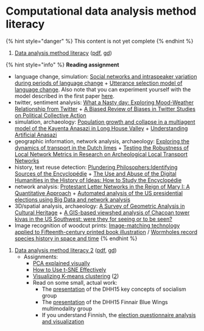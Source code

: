 # Computational data analysis method literacy

{% hint style="danger" %}
This content is not yet complete
{% endhint %}

1. [Data analysis method literacy](https://docs.google.com/presentation/d/e/2PACX-1vTEAtbzLYJXn2Pp8ozrSfxmzQOxo6SfVOXpscLbgCXkeXtqpzlwlU37dmQTWEAjIUAPedbT_BG1x0Ll/pub?start=false&loop=false&delayms=3000) \([pdf](http://docs.google.com/presentation/d/1GfmNxZ-k4mowZvatMNXDM51cIsbr8zf_ymV9VSqO0jk/export/pdf), [gd](https://docs.google.com/presentation/d/1GfmNxZ-k4mowZvatMNXDM51cIsbr8zf_ymV9VSqO0jk/edit?usp=sharing)\)

{% hint style="info" %}
**Reading assignment**

* language change, simulation: [Social networks and intraspeaker variation during periods of language change](http://repository.upenn.edu/cgi/viewcontent.cgi?article=1041&context=pwpl) + [Utterance selection model of language change](http://journals.aps.org/pre/abstract/10.1103/PhysRevE.73.046118). Also note that you can experiment yourself with the model described in the first paper [here](http://www.netlogoweb.org/launch#http://www.netlogoweb.org/assets/modelslib/Sample%20Models/Social%20Science/Language%20Change.nlogo).
* twitter, sentiment analysis: [What a Nasty day: Exploring Mood-Weather Relationship from Twitter](https://arxiv.org/abs/1410.8749) + [A Biased Review of Biases in Twitter Studies on Political Collective Action](https://doi.org/10.3389/fphy.2016.00034)
* simulation, archaeology: [Population growth and collapse in a multiagent model of the Kayenta Anasazi in Long House Valley](https://doi.org/10.1073/pnas.092080799) + [Understanding Artificial Anasazi](http://jasss.soc.surrey.ac.uk/12/4/13.html)
* geographic information, network analysis, archaeology: [Exploring the dynamics of transport in the Dutch limes](http://journal.topoi.org/index.php/etopoi/article/view/203) + [Testing the Robustness of Local Network Metrics in Research on Archeological Local Transport Networks](http://dx.doi.org/10.3389/fdigh.2016.00006)
* history, text reuse detection: [Plundering Philosophers:Identifying Sources of the Encyclopédie](http://hdl.handle.net/2027/spo.3310410.0013.107) + [The Use and Abuse of the Digital Humanities in the History of Ideas: How to Study the Encyclopédie](http://www.tandfonline.com/doi/pdf/10.1080/01916599.2013.774115?needAccess=true)
* network analysis: [Protestant Letter Networks in the Reign of Mary I: A Quantitative Approach](https://muse.jhu.edu/journals/elh/v082/82.1.ahnert.html) + [Automated analysis of the US presidential elections using Big Data and network analysis](https://doi.org/10.1177%2F2053951715572916)
* 3D/spatial analysis, archaeology: [A Survey of Geometric Analysis in Cultural Heritage](https://doi.org/10.1111/cgf.12668) + [A GIS-based viewshed analysis of Chacoan tower kivas in the US Southwest: were they for seeing or to be seen?](https://doi.org/10.15184/aqy.2016.144)
* Image recognition of woodcut prints: [Image-matching technology applied to Fifteenth-century printed book illustration](https://doi.org/10.1007/s40329-017-0201-5) / [Wormholes record species history in space and time](https://doi.org/10.1098/rsbl.2012.0926)
{% endhint %}

1. [Data analysis method literacy 2](https://docs.google.com/presentation/d/e/2PACX-1vR4NjZkDSF_-SHOReFALXa6sOieVIDNXe5t2hiXKngZrYwvwkEHvr3tbjXaXst6eQ4UfZvwqmddn8Ri/pub?start=false&loop=false&delayms=3000) \([pdf](https://docs.google.com/presentation/d/1gLgX8TxwxCOeUAIUW7mz3BD0pPUKJHqb9NVi5kGmN0s/export/pdf), [gd](https://docs.google.com/presentation/d/1gLgX8TxwxCOeUAIUW7mz3BD0pPUKJHqb9NVi5kGmN0s/edit)\)
   * Assignments:
     * [PCA explained visually](http://setosa.io/ev/principal-component-analysis/)
     * [How to Use t-SNE Effectively](https://distill.pub/2016/misread-tsne/)
     * [Visualizing K-means clustering](https://www.naftaliharris.com/blog/visualizing-k-means-clustering/) \([2](http://stanford.edu/class/ee103/visualizations/kmeans/kmeans.html)\)
     * Read on some small, actual work:
       * The [presentation](http://dayofdh2015.uned.es/fnewspapers/wp-content/uploads/sites/129/2015/05/Key-concepts-of-Socialism-Friday.pdf) of the DHH15 key concepts of socialism group
       * The [presentation](https://prezi.com/g-0b_r604myv/dhh15-multimodality/?utm_campaign=share&utm_medium=copy) of the DHH15 Finnair Blue Wings multimodality group
       * If you understand Finnish, the [election questionnaire analysis and visualization](https://users.aalto.fi/~leinona1/vaalit2015/)



